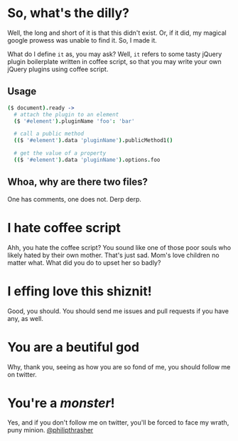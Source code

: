 # So, what's the dilly?

Well, the long and short of it is that this didn't exist. Or, if it did,
my magical google prowess was unable to find it. So, I made it.

What do I define `it` as, you may ask? Well, `it` refers to some tasty
jQuery plugin boilerplate written in coffee script, so that you may
write your own jQuery plugins using coffee script.

## Usage

```coffeescript
($ document).ready ->
  # attach the plugin to an element
  ($ '#element').pluginName 'foo': 'bar'

  # call a public method
  (($ '#element').data 'pluginName').publicMethod1()

  # get the value of a property
  (($ '#element').data 'pluginName').options.foo

```

## Whoa, why are there two files?

One has comments, one does not. Derp derp.

# I hate coffee script

Ahh, you hate the coffee script? You sound like one of those poor souls
who likely hated by their own mother. That's just sad. Mom's love
children no matter what. What did you do to upset her so badly?

# I effing love this shiznit!

Good, you should. You should send me issues and pull requests if you
have any, as well.

# You are a beutiful god

Why, thank you, seeing as how you are so fond of me, you should follow
me on twitter. 

# You're a *monster*!

Yes, and if you don't follow me on twitter, you'll be forced to face my
wrath, puny minion. [@philipthrasher](http://twitter.com/philipthrasher)


